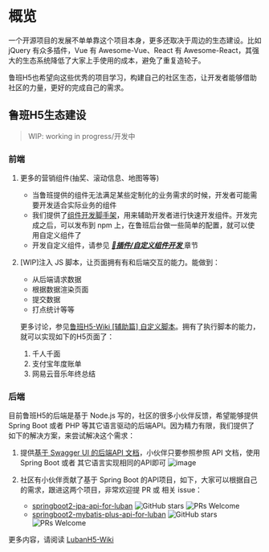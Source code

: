 # 概览
一个开源项目的发展不单单靠这个项目本身，更多还取决于周边的生态建设。比如 jQuery 有众多插件，Vue 有 Awesome-Vue、React 有 Awesome-React，其强大的生态系统降低了大家上手使用的成本，避免了重复造轮子。

鲁班H5也希望向这些优秀的项目学习，构建自己的社区生态，让开发者能够借助社区的力量，更好的完成自己的需求。

## 鲁班H5生态建设
> WIP: working in progress/开发中

### 前端
1. 更多的营销组件(抽奖、滚动信息、地图等等)
    - 当鲁班提供的组件无法满足某些定制化的业务需求的时候，开发者可能需要开发适合实际业务的组件
    - 我们提供了[组件开发脚手架](https://github.com/luban-h5/vue-cli-plugin-lbhc)，用来辅助开发者进行快速开发组件。开发完成之后，可以发布到 npm 上，在鲁班后台做一些简单的配置，就可以使用自定义组件了
    - 开发自定义组件，请参见 [***🔌插件/自定义组件开发*** ](/zh/plugin-development/)章节

2. [WIP]注入 JS 脚本，让页面拥有有和后端交互的能力。能做到：
    - 从后端请求数据
    - 根据数据渲染页面
    - 提交数据
    - 打点统计等等

    更多讨论，参见[鲁班H5-Wiki [辅助篇] 自定义脚本](https://github.com/ly525/luban-h5/wiki/%5B%E8%BE%85%E5%8A%A9%E7%AF%87%5D-%E8%87%AA%E5%AE%9A%E4%B9%89%E8%84%9A%E6%9C%AC)。拥有了执行脚本的能力，就可以实现如下的H5页面了：
    1. 千人千面
    2. 支付宝年度账单
    3. 网易云音乐年终总结


### 后端
目前鲁班H5的后端是基于 Node.js 写的，社区的很多小伙伴反馈，希望能够提供 Spring Boot 或者 PHP 等其它语言驱动的后端API。因为精力有限，我们提供了如下的解决方案，来尝试解决这个需求：
1. 提供[基于 Swagger UI 的后端API 文档](https://h5.luban-h5.com/documentation/)，小伙伴只要参照参照 API 文档，使用 Spring Boot 或者 其它语言实现相同的API即可
![image](https://user-images.githubusercontent.com/12668546/73250033-04b33a80-41f1-11ea-9688-96fe03dccbbe.png)

2. 社区有小伙伴贡献了基于 Spring Boot 的API项目，如下，大家可以根据自己的需求，跟进这两个项目，非常欢迎提 PR 或 相关 issue：
    - [springboot2-jpa-api-for-luban](https://github.com/luban-h5/springboot2-jpa-api-for-luban) ![GitHub stars](https://img.shields.io/github/stars/luban-h5/springboot2-jpa-api-for-luban.svg?style=social&label=Star&maxAge=2592000) ![PRs Welcome](https://img.shields.io/badge/PRs-welcome-brightgreen.svg?style=flat-square)
    - [springboot2-mybatis-plus-api-for-luban](https://github.com/luban-h5/springboot2-mybatis-plus-api-for-luban) ![GitHub stars](https://img.shields.io/github/stars/luban-h5/springboot2-mybatis-plus-api-for-luban.svg?style=social&label=Star&maxAge=2592000) ![PRs Welcome](https://img.shields.io/badge/PRs-welcome-brightgreen.svg?style=flat-square)

更多内容，请阅读 [LubanH5-Wiki](https://github.com/ly525/luban-h5/wiki)